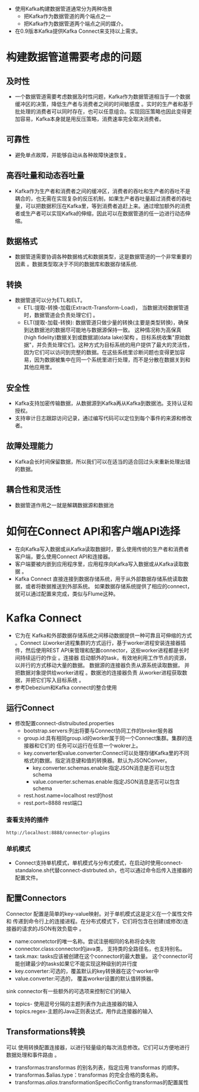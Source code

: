 
* 使用Kafka构建数据管道通常分为两种场景 
    * 把Kafka作为数据管道的两个端点之一 
    * 把Kafka作为数据管道两个端点之间的媒介。 
* 在0.9版本Kafka提供Kafka Connect来支持以上需求。 
# 构建数据管道需要考虑的问题 

## 及时性 


* 一个数据管道需要考虑数据及时性问题，Kafka作为数据管道相当于一个数据缓冲区的决策，降低生产者与消费者之间的时间敏感度 。实时的生产者和基于批处理的消费者可以同时存在，也可以任意组合。实现回压策略也因此变得更加容易，Kafka本身就是用反压策略，消费速率完全取决消费者。 
## 可靠性 


* 避免单点故障，并能够自动从各种故障快速恢复。 
## 高吞吐量和动态吞吐量 


* Kafka作为生产者和消费者之间的缓冲区，消费者的吞吐和生产者的吞吐不是耦合的，也无需在实现复杂的反压机制，如果生产者吞吐量超过消费者的吞吐量，可以把数据积压在Kafka里，等到消费者追赶上来。通过增加额外的消费者或生产者可以实现Kafka的伸缩，因此可以在数据管道的任一边进行动态伸缩。 
## 数据格式 


* 数据管道需要协调各种数据格式和数据类型，这是数据管道的一个非常重要的因素 。数据类型取决于不同的数据库和数据存储系统. 
## 转换 


* 数据管道可以分为ETL和ELT。 
    * ETL:提取-转换-加载(Extractt-Transform-Load)， 当数据流经数据管道时，数据管道会负责处理它们 。 
    * ELT(提取-加载-转换): 数据管道只做少量的转换(主要是类型转换)，确保到达数据池的数据尽可能地与数据源保持一致。 这种情况称为高保真(high fidelity)数据关到或数据湖(data lake)架构 。目标系统收集"原始数据"，并负责处理它们。这种方式为目标系统的用户提供了最大的灵活性，因为它们可以访问到完整的数据。在这些系统里诊断问题也变得更加容易，因为数据被集中在同一个系统里进行处理，而不是分散在数据关到和其他应用里。 
## 安全性 


* Kafka支持加密传输数据，从数据源到Kafka再从Kafka到数据池。支持认证和授权。 
* 支持审计日志跟踪访问记录，通过编写代码可以定位到每个事件的来源和修改者。 
## 故障处理能力 


* Kafka会长时间保留数据，所以我们可以在适当的适合回过头来重新处理出错的数据。 
## 耦合性和灵活性 


* 数据管道作用之一就是解耦数据源和数据池 
# 如何在Connect API和客户端API选择 


* 在向Kafka写入数据或从Kafka读取数据时，要么使用传统的生产者和消费者客户端，要么使用Connect API和连接器。 
* 客户端要被内嵌到应用程序里，应用程序向Kafka写入数据或从Kafka读取数据 。 
* Kafka Connect 直接连接到数据存储系统，用于从外部数据存储系统读取数据，或者将数据推送到外部系统。 如果数据存储系统提供了相应的connect，就可以通过配置来完成，类似与Flume这种。 
# Kafka Connect 


* 它为在 Kafka和外部数据存储系统之间移动数据提供一种可靠且可伸缩的方式 。Connect 以worker进程集群的方式运行，基于worker进程安装连接器插件，然后使用REST API来管理和配置connector，这些worker进程都是长时间持续运行的作业 。连接器 启动额外的task，有效地利用工作节点的资源，以并行的方式移动大量的数据。 数据源的连接器负责从源系统读取数据， 并把数据对象提供给worker进程 。数据池的连接器负责 从worker进程获取数据，并把它们写入目标系统 。
* 参考Debezium和Kafka connect的整合使用 
## 运行Connect 


* 修改配置connect-distruibuted.properties 
    * bootstrap.servers:列出将要与Connect协同工作的broker服务器 
    * group.id:具有相同group.id的worker属于同一个Connect集群。集群的连接器和它们的 任务可以运行在任意一个wokrer上。 
    * key.converter和value.converter:Connect可以处理存储Kafka里的不同格式的数据。指定消息键和值的转换器。默认为JSONConver。 
        * key.converter.schemas.enable:指定JSON消息是否可以包含schema 
        * value.converter.schemas.enable:指定JSON消息是否可以包含schema 
    * rest.host.name=localhost rest的host 
    * rest.port=8888 rest端口 
### 查看支持的插件 

```plain
http://localhost:8888/connector-plugins 
```
### 单机模式 


* Connect支持单机模式，单机模式与分布式模式，在启动时使用connect-standalone.sh代替connect-distrbuted.sh，也可以通过命令后传入连接器的配置文件。 
## 配置Connectors 

Connector 配置是简单的key-value映射。对于单机模式这是定义在一个属性文件和 传递到命令行上的连接进程。在分布式模式下，它们将包含在创建(或修改)连接器的请求的JSON有效负载中 。 


* name:connetctor的唯一名称。尝试注册相同的名称将会失败 
* connector.class:connector的java类， 支持类的全路径名，也支持别名。 
* task.max: tasks应该被创建在这个connector的最大数量。 这个connector可能创建最少的tasks如果它不能实现这种级别的并行度 
* key.converter:可选的，覆盖默认的key转换器在这个worker中 
* value.converter:可选的， 覆盖worker设置的默认值转换器。 

sink connector有一些额外的可选项来控制它们的输入 


* topics- 使用逗号分隔的主题列表作为此连接器的输入 
* topics.regex-主题的Java正则表达式，用作此连接器的输入 
## Transformations转换 

可以 使用转换配置连接器，以进行轻量级的每次消息修改。它们可以方便地进行数据处理和事件路由 。 


* transformas:transformas 的别名列表，指定应用 transformas 的顺序。 
* transformas.$alias.type：transformas 的完全合格的类名称。 
* transformas.$alias.$transformationSpecificConfig:transformas的配置属性 



